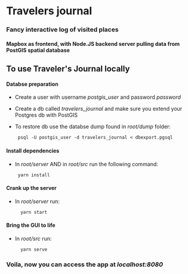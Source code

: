 # Travelers journal

### Fancy interactive log of visited places

#### Mapbox as frontend, with Node.JS backend server pulling data from PostGIS spatial database

## To use Traveler's Journal locally

#### Databse preparation

 - Create a user with username _postgis_user_ and password _password_ 
 - Create a db called _travelers_journal_ and make sure you extend your Postgres db with PostGIS
 - To restore db use the databse dump found in _root/dump_ folder:

	    psql -U postgis_user -d travelers_journal < dbexport.pgsql

#### Install dependencies

 - In _root/server_ AND in _root/src_ run the following command:
        
        yarn install

#### Crank up the server

- In _root/server_ run:
        
        yarn start

#### Bring the GUI to life

- In _root/src_ run:

        yarn serve

### Voila, now you can access the app at _localhost:8080_
